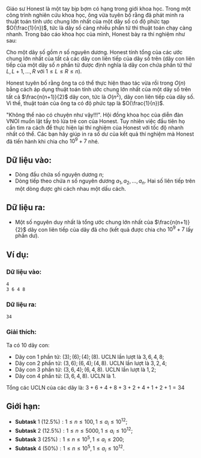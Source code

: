 Giáo sư Honest là một tay bịp bợm có hạng trong giới khoa học. Trong một công trình nghiên cứu khoa học, ông vừa tuyên bố rằng đã phát minh ra thuật toán tính ước chung lớn nhất của một dãy số có độ phức tạp $O(\frac{1}{n})$, tức là  dãy số càng nhiều phần tử thì thuật toán chạy càng nhanh. Trong báo cáo khoa học của mình, Honest bày ra thí nghiệm như sau:

Cho một dãy số gồm $n$ số nguyên dương. Honest tính tổng của các ước chung lớn nhất của tất cả các dãy con liên tiếp của dãy số trên (dãy con liên tiếp của một dãy số $n$ phần tử được định nghĩa là dãy con chứa phần tử thứ $L, L + 1, ..., R$ với $1 ≤ L ≤ R ≤ n$).

Honest tuyên bố rằng ông ta có thể thực hiện thao tác vừa rồi trong $O(n)$ bằng cách áp dụng thuật toán tính ước chung lớn nhất của một dãy số trên tất cả $\frac{n(n+1)}{2}$ dãy con, tức là $O(n^2)$, dãy con liên tiếp của dãy số. Vì thế, thuật toán của ông ta có độ phức tạp là $O(\frac{1}{n})$.

"Không thể nào có chuyện như vậy!!!". Hội đồng khoa học của diễn đàn VNOI muốn lật tẩy trò lừa trẻ con của Honest. Tuy nhiên việc đầu tiên họ cần tìm ra cách để thực hiện lại thí nghiệm của Honest với tốc độ nhanh nhất có thể. Các bạn hãy giúp in ra số dư của kết quả thí nghiệm mà Honest đã tiến hành khi chia cho $10^9 + 7$ nhé.

## Dữ liệu vào:
- Dòng đầu chứa số nguyên dương $n$;
- Dòng tiếp theo chứa $n$ số nguyên dương $a_1, a_2, …, a_n$. Hai số liên tiếp trên một dòng được ghi cách nhau một dấu cách.

## Dữ liệu ra:
- Một số nguyên duy nhất là tổng ước chung lớn nhất của $\frac{n(n+1)}{2}$ dãy con liên tiếp của dãy đã cho (kết quả được chia cho $10^9 + 7$ lấy phần dư).

## Ví dụ:
### Dữ liệu vào:
```
4
3 6 4 8
```

### Dữ liệu ra:
```
34
```

### Giải thích:
Ta có $10$ dãy con:
- Dãy con $1$ phần tử: $(3); (6); (4); (8)$. UCLN lần lượt là $3, 6, 4, 8$;
- Dãy con $2$ phần tử: $(3, 6); (6, 4); (4, 8)$. UCLN lần lượt là $3, 2, 4$;
- Dãy con $3$ phần tử: $(3, 6, 4); (6, 4, 8)$. UCLN lần lượt là $1, 2$;
- Dãy con $4$ phần tử: $(3, 6, 4, 8)$. UCLN là $1$.

Tổng các UCLN của các dãy là: $3 + 6 + 4 + 8 + 3 + 2 + 4 + 1 + 2 + 1 = 34$

## Giới hạn:
- **Subtask** $1\ (12.5\%): 1 ≤ n ≤ 100, 1 ≤ a_i ≤ 10^{12}$;
- **Subtask** $2\ (12.5\%): 1 ≤ n ≤ 5000, 1 ≤ a_i ≤ 10^{12}$;
- **Subtask** $3\ (25\%): 1 ≤ n ≤ 10^5, 1 ≤ a_i ≤ 200$;
- **Subtask** $4\ (50\%): 1 ≤ n ≤ 10^5, 1 ≤ a_i ≤ 10^{12}$.